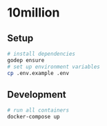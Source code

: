 # 10million

## Setup

```sh
# install dependencies
godep ensure
# set up environment variables
cp .env.example .env
```

## Development

```sh
# run all containers
docker-compose up
```

